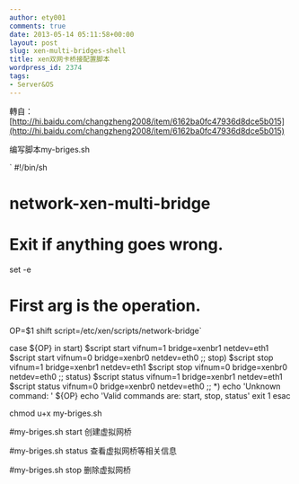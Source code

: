 ```yaml
---
author: ety001
comments: true
date: 2013-05-14 05:11:58+00:00
layout: post
slug: xen-multi-bridges-shell
title: xen双网卡桥接配置脚本
wordpress_id: 2374
tags:
- Server&OS
---
```


轉自：[http://hi.baidu.com/changzheng2008/item/6162ba0fc47936d8dce5b015](http://hi.baidu.com/changzheng2008/item/6162ba0fc47936d8dce5b015)

编写脚本my-briges.sh

`
#!/bin/sh
# network-xen-multi-bridge
# Exit if anything goes wrong.
set -e
# First arg is the operation.
OP=$1
shift
script=/etc/xen/scripts/network-bridge`

case ${OP} in
start)
$script start vifnum=1 bridge=xenbr1 netdev=eth1
$script start vifnum=0 bridge=xenbr0 netdev=eth0
;;
stop)
$script stop vifnum=1 bridge=xenbr1 netdev=eth1
$script stop vifnum=0 bridge=xenbr0 netdev=eth0
;;
status)
$script status vifnum=1 bridge=xenbr1 netdev=eth1
$script status vifnum=0 bridge=xenbr0 netdev=eth0
;;
*)
echo 'Unknown command: ' ${OP}
echo 'Valid commands are: start, stop, status'
exit 1
esac

chmod u+x my-briges.sh

#my-briges.sh start 创建虚拟网桥

#my-briges.sh status 查看虚拟网桥等相关信息

#my-briges.sh stop 删除虚拟网桥
